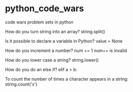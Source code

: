 # python_code_wars
code wars problem sets in python

How do you turn string into an array?
string.split()

Is it possible to declare a variable in Python?
value = None

How do you increment a number?
num += 1
num++ is invalid

How do you lower case a string?
string.lower()

How do you do an else if?
elif a > b:

To count the number of times a character appears in a string:
string.count('x') 
